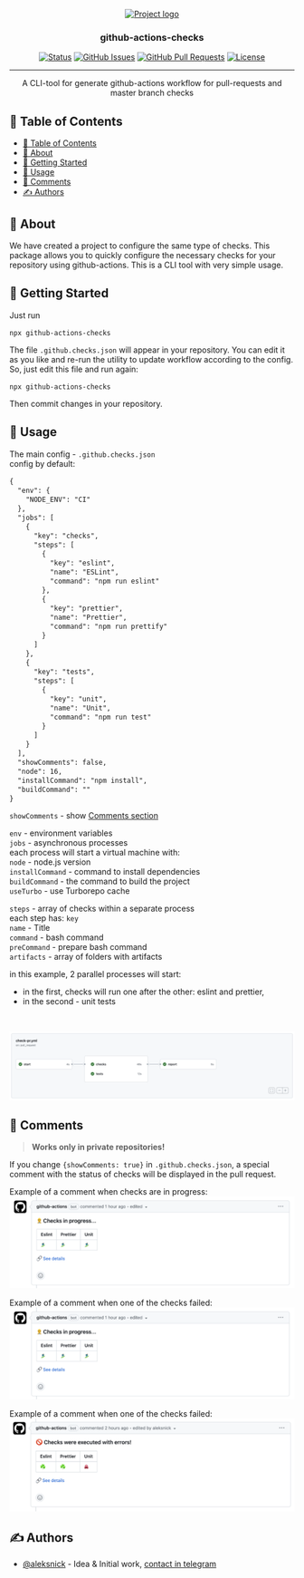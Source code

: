 <p align="center">
  <a href="" rel="noopener">
 <img width=200px height=200px src="https://sendsay.ru/new/img/logo.svg" alt="Project logo"></a>
</p>

<h3 align="center">github-actions-checks</h3>

<div align="center">

[![Status](https://img.shields.io/badge/status-active-success.svg)]()
[![GitHub Issues](https://img.shields.io/github/issues/sendsay-ru/github-actions-checks/issues.svg)](https://github.com/sendsay-ru/github-actions-checks/issues/issues)
[![GitHub Pull Requests](https://img.shields.io/github/issues-pr/sendsay-ru/github-actions-checks/issues.svg)](https://github.com/sendsay-ru/github-actions-checks/issues/pulls)
[![License](https://img.shields.io/badge/license-MIT-blue.svg)](/LICENSE)

</div>

---

<p align="center">A CLI-tool for generate github-actions workflow for pull-requests and master branch checks
    <br> 
</p>

## 📝 Table of Contents

- [📝 Table of Contents](#-table-of-contents)
- [🧐 About ](#-about-)
- [🏁 Getting Started ](#-getting-started-)
- [🎈 Usage ](#-usage-)
- [💬 Comments](#-comments)
- [✍️ Authors ](#️-authors-)

## 🧐 About <a name = "about"></a>

We have created a project to configure the same type of checks. This package allows you to quickly configure the necessary checks for your repository using github-actions. This is a CLI tool with very simple usage.

## 🏁 Getting Started <a name = "getting_started"></a>

Just run

```
npx github-actions-checks
```

The file `.github.checks.json` will appear in your repository. You can edit it as you like and re-run the utility to update workflow according to the config.<br>So, just edit this file and run again:

```
npx github-actions-checks
```

Then commit changes in your repository.

## 🎈 Usage <a name="usage"></a>

The main config - `.github.checks.json`<br>
config by default:
```
{
  "env": {
    "NODE_ENV": "CI"
  },
  "jobs": [
    {
      "key": "checks",
      "steps": [
        {
          "key": "eslint",
          "name": "ESLint",
          "command": "npm run eslint"
        },
        {
          "key": "prettier",
          "name": "Prettier",
          "command": "npm run prettify"
        }
      ]
    },
    {
      "key": "tests",
      "steps": [
        {
          "key": "unit",
          "name": "Unit",
          "command": "npm run test"
        }
      ]
    }
  ],
  "showComments": false,
  "node": 16,
  "installCommand": "npm install",
  "buildCommand": ""
}
```

`showComments` - show [Comments section](#-comments)

`env` - environment variables<br>
`jobs` - asynchronous processes<br>
each process will start a virtual machine with:<br>
`node` - node.js version<br>
`installCommand` - command to install dependencies<br>
`buildCommand` - the command to build the project<br>
`useTurbo` - use Turborepo cache<br>

`steps` - array of checks within a separate process<br>
each step has:
`key`<br> 
`name` - Title<br>
`command` - bash command<br>
`preCommand` - prepare bash command<br>
`artifacts` - array of folders with artifacts<br>

in this example, 2 parallel processes will start:<br>
- in the first, checks will run one after the other: eslint and prettier,
- in the second - unit tests

<br>

![Screenshot of a github flow](/public/images/flow.png)

## 💬 Comments

> <b>Works only in private repositories!</b>

If you change `{showComments: true}` in `.github.checks.json`, a special comment with the status of checks will be displayed in the pull request.

Example of a comment when checks are in progress:
![Screenshot of a github flow](/public/images/progress.png)

Example of a comment when one of the checks failed:
![Screenshot of a github flow](/public/images/progress.png)

Example of a comment when one of the checks failed:
![Screenshot of a github flow](/public/images/failed.png)
<br>

## ✍️ Authors <a name = "authors"></a> 

- [@aleksnick](https://github.com/aleksnick) - Idea & Initial work, [contact in telegram](https://t.me/aleksnick)
